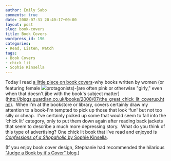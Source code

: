 ```yaml
---
author: Emily Sabo
comments: true
date: 2008-07-31 20:40:17+00:00
layout: post
slug: book-covers
title: Book Covers
wordpress_id: 196
categories:
- Read, Listen, Watch
tags:
- Book Covers
- chick lit
- Sophie Kinsella
---
```


Today I read [a little piece on book covers](http://www.salon.com/mwt/broadsheet/feature/2008/07/30/chick_lit/index.html  )-why books written by women (or featuring female ![](http://contentcafe2.btol.com/ContentCafe/Jacket.aspx?UserID=iii1neuniv&Password=neuniv&Return=T&type=L&Value=0385335482%20(pbk.)&Options=Y)protagonists)-[are often pink or otherwise "girly," even when that doesn't jibe with the book's subject matter](http://blogs.guardian.co.uk/books/2008/07/the_great_chick_lit_coverup.html).  When I'm at the bookstore or library, covers certainly draw my attention to a book-I'm tempted to pick up those that look ‘fun' but not too silly or cheap.  I've certainly picked up some that would seem to fall into the ‘chick lit' category, only to put them down again after reading back jackets that seem to describe a much more depressing story.  What do you think of this type of advertising? One chick lit book that I've read and enjoyed is [_Confessions of a Shopaholic_ by Sophie Kinsella](http://nucat.lib.neu.edu/search~S13?/akinsella%2C+sophie/akinsella+sophie/1%2C2%2C6%2CE/frameset&FF=akinsella+sophie&1%2C%2C5/indexsort=-).

(If you enjoy book cover design, Stephanie had recommended the hilarious ["Judge a Book by it's Cover" blog](http://judgeabook.blogspot.com/).)

